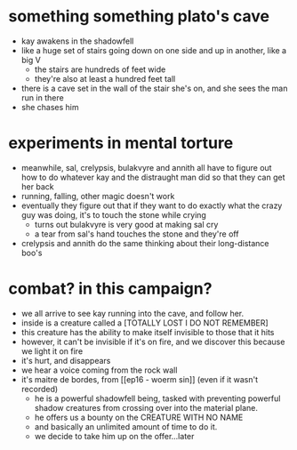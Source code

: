 # something something plato's cave
- kay awakens in the shadowfell
- like a huge set of stairs going down on one side and up in another, like a big V
	- the stairs are hundreds of feet wide
	- they're also at least a hundred feet tall
- there is a cave set in the wall of the stair she's on, and she sees the man run in there
- she chases him
# experiments in mental torture
- meanwhile, sal, crelypsis, bulakvyre and annith all have to figure out how to do whatever kay and the distraught man did so that they can get her back
- running, falling, other magic doesn't work
- eventually they figure out that if they want to do exactly what the crazy guy was doing, it's to touch the stone while crying
	- turns out bulakvyre is very good at making sal cry
	- a tear from sal's hand touches the stone and they're off
- crelypsis and annith do the same thinking about their long-distance boo's

# combat? in this campaign?
- we all arrive to see kay running into the cave, and follow her. 
- inside is a creature called a [TOTALLY LOST I DO NOT REMEMBER]
- this creature has the ability to make itself invisible to those that it hits
- however, it can't be invisible if it's on fire, and we discover this because we light it on fire
- it's hurt, and disappears
- we hear a voice coming from the rock wall
- it's maitre de bordes, from [[ep16 - woerm sin]] (even if it wasn't recorded)
	- he is a powerful shadowfell being, tasked with preventing powerful shadow creatures from crossing over into the material plane.
	- he offers us a bounty on the CREATURE WITH NO NAME
	- and basically an unlimited amount of time to do it. 
	- we decide to take him up on the offer...later
